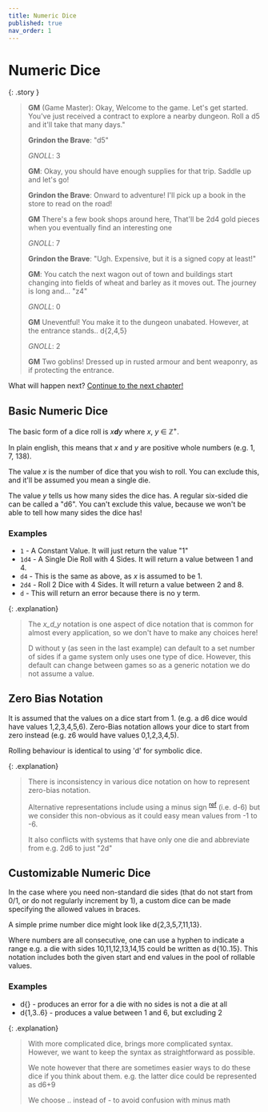 ```yaml
---
title: Numeric Dice
published: true
nav_order: 1
---
```


# Numeric Dice


{: .story }   
>**GM** (Game Master): Okay, Welcome to the game. Let's get started. You've just received a contract to explore a nearby dungeon. Roll a d5 and it'll take that many days."
>  
>**Grindon the Brave**: "d5"
>
>*GNOLL*: 3
>
>**GM**: Okay, you should have enough supplies for that trip. Saddle up and let's go!
>  
>**Grindon the Brave**: Onward to adventure! I'll pick up a book in the store to read on the road!
>  
>**GM** There's a few book shops around here, That'll be 2d4 gold pieces when you eventually find an interesting one
>
>*GNOLL*: 7
>
>**Grindon the Brave**: "Ugh. Expensive, but it is a signed copy at least!"
>  
>**GM**: You catch the next wagon out of town and buildings start changing into fields of wheat and barley as it moves out. The journey is long and... "z4"
>
>*GNOLL*: 0
>
>**GM** Uneventful! You make it to the dungeon unabated. However, at the entrance stands.. d{2,4,5}
>
>*GNOLL*: 2
>
>**GM** Two goblins! Dressed up in rusted armour and bent weaponry, as if protecting the entrance.

What will happen next? [Continue to the next chapter!](Symbolic-Dice)


## Basic Numeric Dice

The basic form of a dice roll is _x**d**y_ where _x_, _y_ ∈ ℤ<sup>+</sup>. 

In plain english, this means that _x_ and _y_ are positive whole numbers (e.g. 1, 7, 138). 

The value _x_ is the number of dice that you wish to roll. You can exclude this, and it'll be assumed you mean a single die.

The value _y_ tells us how many sides the dice has. A regular six-sided die can be called a "d6". You can't exclude this value, because we won't be able to tell how many sides the dice has!

### Examples

 - `1` - A Constant Value. It will just return the value "1"
 - `1d4` - A Single Die Roll with 4 Sides. It will return a value between 1 and 4.
 - `d4` - This is the same as above, as _x_ is assumed to be 1.
 - `2d4` - Roll 2 Dice with 4 Sides. It will return a value between 2 and 8. 
 - `d` - This will return an error because there is no y term.

{: .explanation}
> The _x_d_y_ notation is one aspect of dice notation that is common for almost every application, so we don't have to make any choices here!
>
> D without y (as seen in the last example) can default to a set number of sides if a game system only uses one type of dice. However, this default can change between games so as a generic notation we do not assume a value.

## Zero Bias Notation

It is assumed that the values on a dice start from 1. (e.g. a d6 dice would have values 1,2,3,4,5,6). Zero-Bias notation allows your dice to start from zero instead (e.g. z6 would have values 0,1,2,3,4,5).

Rolling behaviour is identical to using 'd' for symbolic dice.

{: .explanation}
> There is inconsistency in various dice notation on how to represent zero-bias notation.
>
> Alternative representations include using a minus sign <sup>[ref](http://hjemmesider.diku.dk/~torbenm/Troll/manual.pdf)</sup> (i.e. d-6) but we consider this non-obvious as it could easy mean values from -1 to -6.
>
> It also conflicts with systems that have only one die and abbreviate from e.g. 2d6 to just "2d"

## Customizable Numeric Dice
In the case where you need non-standard die sides (that do not start from 0/1, or do not regularly increment by 1), a custom dice can be made specifying the allowed values in braces.

A simple prime number dice might look like d{2,3,5,7,11,13}.

Where numbers are all consecutive, one can use a hyphen to indicate a range e.g. a die with sides 10,11,12,13,14,15 could be written as d{10..15}. This notation includes both the given start and end values in the pool of rollable values.

### Examples
 - d{} - produces an error for a die with no sides is not a die at all
 - d{1,3..6} - produces a value between 1 and 6, but excluding 2

{: .explanation}
> 
> With more complicated dice, brings more complicated syntax. However, we want to keep the syntax as straightforward as possible. 
>
> We note however that there are sometimes easier ways to do these dice if you think about them. e.g. the latter dice could be represented as d6+9
>
> We choose .. instead of - to avoid confusion with minus math
